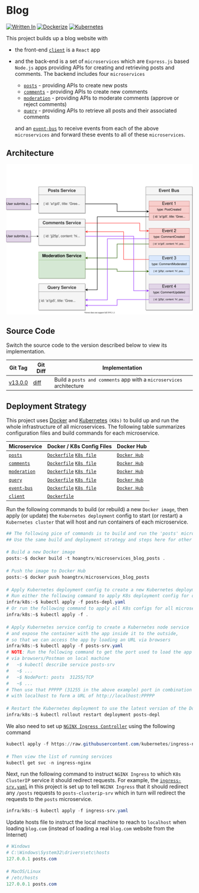 # Blog

[![Written In](https://img.shields.io/badge/Node.js-444?style=flat&logo=Node.js)](https://nodejs.org/)
[![Dockerize](https://img.shields.io/badge/Docker-FFF?style=flat&logo=Docker)](https://www.docker.com/)
[![Kubernetes](https://img.shields.io/badge/Kubernetes-FFF?style=flat&logo=Kubernetes)](https://kubernetes.io/)

This project builds up a blog website with

* the front-end [`client`](./client) is a `React` app
* and the back-end is a set of `microservices` which are `Express.js` based `Node.js` apps providing APIs for creating and retrieving posts and comments. The backend includes four `microservices`

  * [`posts`](./posts) - providing APIs to create new posts
  * [`comments`](./comments) - providing APIs to create new comments
  * [`moderation`](./moderation) - providing APIs to moderate comments (approve or reject comments)
  * [`query`](./query) - providing APIs to retrieve all posts and their associated comments

  and an [`event-bus`](./event-bus) to receive events from each of the above `microservices` and forward these events to all of these `microservices`.

## Architecture

![System Architecture](./_doc/SystemArchitecture.svg)

## Source Code

Switch the source code to the version described below to view its implementation.

| Git Tag | Git Diff | Implementation |
|---------|----------|----------------|
| [v13.0.0](https://github.com/TranXuanHoang/NodeJS/releases/tag/v13.0.0) | [diff](https://github.com/TranXuanHoang/NodeJS/compare/v12.0.0...v13.0.0) | Build a `posts and comments` app with a `microservices` architecture |

## Deployment Strategy

This project uses [Docker](https://www.docker.com/) and [Kubernetes](https://kubernetes.io/) `(K8s)` to build up and run the whole infrastructure of all microservices. The following table summarizes configuration files and build commands for each microservice.

| Microservice | Docker / K8s Config Files | Docker Hub |
|--------------|---------------------------|------------|
| [`posts`](./posts) | [`Dockerfile`](./posts/Dockerfile) [`K8s file`](./infra/k8s/posts-depl.yaml) | [`Docker Hub`](https://hub.docker.com/r/hoangtrx/microservices_blog_posts) |
| [`comments`](./comments) | [`Dockerfile`](./comments/Dockerfile) [`K8s file`](./infra/k8s/comments-depl.yaml) | [`Docker Hub`](https://hub.docker.com/r/hoangtrx/microservices_blog_comments) |
| [`moderation`](./moderation) | [`Dockerfile`](./moderation/Dockerfile) [`K8s file`](./infra/k8s/moderation-depl.yaml) | [`Docker Hub`](https://hub.docker.com/r/hoangtrx/microservices_blog_moderation) |
| [`query`](./query) | [`Dockerfile`](./query/Dockerfile) [`K8s file`](./infra/k8s/query-depl.yaml) | [`Docker Hub`](https://hub.docker.com/r/hoangtrx/microservices_blog_query) |
| [`event-bus`](./event-bus) | [`Dockerfile`](./event-bus/Dockerfile) [`K8s file`](./infra/k8s/event-bus-depl.yaml) | [`Docker Hub`](https://hub.docker.com/r/hoangtrx/microservices_blog_event-bus) |
| [`client`](./client) | [`Dockerfile`](./client/Dockerfile) |  |

Run the following commands to build (or rebuild) a new `Docker image`, then apply (or update) the `Kubernetes deployment` config to start (or restart) a `Kubernetes cluster` that will host and run containers of each microservice.

```powershell
## The following pice of commands is to build and run the 'posts' microservice.
## Use the same build and deployment strategy and steps here for other microservices.

# Build a new Docker image
posts:~$ docker build -t hoangtrx/microservices_blog_posts .

# Push the image to Docker Hub
posts:~$ docker push hoangtrx/microservices_blog_posts

# Apply Kubernetes deployment config to create a new Kubernetes deployment
# Run either the following command to apply K8s deployment config for only the posts microservice
infra/k8s:~$ kubectl apply -f posts-depl.yaml
# Or run the following command to apply all K8s configs for all microservices
infra/k8s:~$ kubectl apply -f .

# Apply Kubernetes service config to create a Kubernetes node service
# and expose the container with the app inside it to the outside,
# so that we can access the app by loading an URL via browsers
infra/k8s:~$ kubectl apply -f posts-srv.yaml
# NOTE: Run the following command to get the port used to load the app
# via browsers/Postman on local machine
#   ~$ kubectl describe service posts-srv
#   ~$ ...
#   ~$ NodePort: posts  31255/TCP
#   ~$ ...
# Then use that PPPPP (31255 in the above example) port in combination
# with localhost to form a URL of http://localhost:PPPPP

# Restart the Kubernetes deployment to use the latest version of the Docker image
infra/k8s:~$ kubectl rollout restart deployment posts-depl
```

We also need to set up [`NGINX Ingress Controller`](https://kubernetes.github.io/ingress-nginx/) using the following command

```powershell
kubectl apply -f https://raw.githubusercontent.com/kubernetes/ingress-nginx/controller-v0.44.0/deploy/static/provider/cloud/deploy.yaml

# Then view the list of running services
kubectl get svc -n ingress-nginx
```

Next, run the following command to instruct `NGINX Ingress` to which `K8s ClusterIP` service it should redirect requests. For example, the [`ingress-srv.yaml`](./infra/k8s/ingress-srv.yaml) in this project is set up to tell `NGINX Ingress` that it should redirect any `/posts` requests to `posts-clusterip-srv` which in turn will redirect the requests to the `posts` microservice.

```powershell
infra/k8s:~$ kubectl apply -f ingress-srv.yaml
```

Update hosts file to instruct the local machine to reach to `localhost` when loading `blog.com` (instead of loading a real `blog.com` website from the Internet)

```powershell
# Windows
# C:\Windows\System32\drivers\etc\hosts
127.0.0.1 posts.com

# MacOS/Linux
# /etc/hosts
127.0.0.1 posts.com
```
